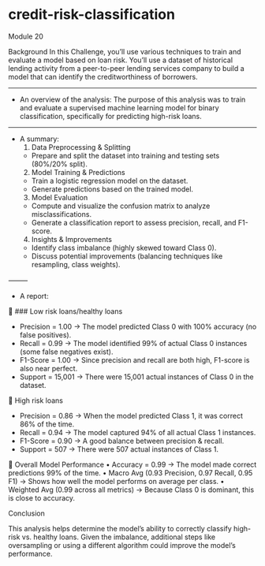 # credit-risk-classification
Module 20

Background
In this Challenge, you’ll use various techniques to train and evaluate a model based on loan risk. You’ll use a dataset of historical lending activity from a peer-to-peer lending services company to build a model that can identify the creditworthiness of borrowers.
___________________
* An overview of the analysis:
The purpose of this analysis was to train and evaluate a supervised machine learning model for binary classification, specifically for predicting high-risk loans.
____________________

* A summary:
	1.	Data Preprocessing & Splitting
    - Prepare and split the dataset into training and testing sets (80%/20% split).
	2.	Model Training & Predictions
    - Train a logistic regression model on the dataset.
    - Generate predictions based on the trained model.
	3.	Model Evaluation
    - Compute and visualize the confusion matrix to analyze misclassifications.
    - Generate a classification report to assess precision, recall, and F1-score.
	4.	Insights & Improvements
    - Identify class imbalance (highly skewed toward Class 0).
    - Discuss potential improvements (balancing techniques like resampling, class weights).

⸻

* A report:


🔹 ### Low risk loans/healthy loans
- Precision = 1.00 → The model predicted Class 0 with 100% accuracy (no false positives).
- Recall = 0.99 → The model identified 99% of actual Class 0 instances (some false negatives exist).
- F1-Score = 1.00 → Since precision and recall are both high, F1-score is also near perfect.
- Support = 15,001 → There were 15,001 actual instances of Class 0 in the dataset.

🔹 High risk loans
- Precision = 0.86 → When the model predicted Class 1, it was correct 86% of the time.
- Recall = 0.94 → The model captured 94% of all actual Class 1 instances.
- F1-Score = 0.90 → A good balance between precision & recall.
- Support = 507 → There were 507 actual instances of Class 1.

🔹 Overall Model Performance
	•	Accuracy = 0.99 → The model made correct predictions 99% of the time.
	•	Macro Avg (0.93 Precision, 0.97 Recall, 0.95 F1) → Shows how well the model performs on average per class.
	•	Weighted Avg (0.99 across all metrics) → Because Class 0 is dominant, this is close to accuracy.

Conclusion

This analysis helps determine the model’s ability to correctly classify high-risk vs. healthy loans. Given the imbalance, additional steps like oversampling or using a different algorithm could improve the model’s performance.
